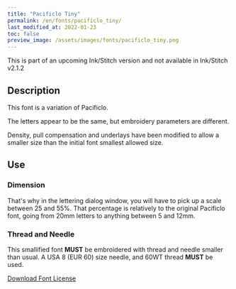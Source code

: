 ```yaml
---
title: "Pacificlo Tiny"
permalink: /en/fonts/pacificlo_tiny/
last_modified_at: 2022-01-23
toc: false
preview_image: /assets/images/fonts/pacificlo_tiny.png
---
```


This is part of an upcoming Ink/Stitch version and not available in Ink/Stitch v2.1.2

## Description

This font is a variation of Pacificlo. 

The letters appear to be the same, but embroidery parameters are different. 

Density, pull compensation and underlays have been modified to allow a smaller size than the initial font smallest allowed size.


## Use
### Dimension

That's why in the lettering dialog window, you will have to pick up a scale between 25 and 55%. 
That percentage is  relatively to the original Pacificlo font, going from 20mm letters to anything between 5 and 12mm.

### Thread and Needle

This smallified font **MUST** be embroidered with thread and needle smaller than usual.
A USA 8 (EUR 60) size needle, and 60WT thread **MUST** be used.

[Download Font License](https://github.com/inkstitch/inkstitch/tree/main/fonts/pacificlo_tiny/LICENSE)
